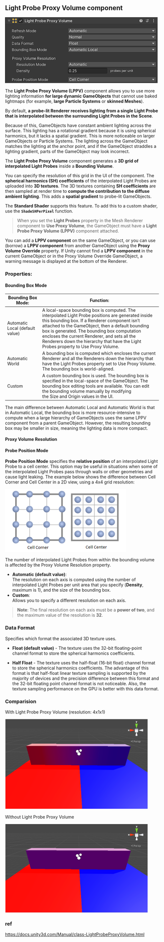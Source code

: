 ## Light Probe Proxy Volume component
![](../img/LPPV.png)

The **Light Probe Proxy Volume (LPPV)** component allows you to use more lighting information **for large dynamic GameObjects** that cannot use baked lightmaps (for example, **large Particle Systems** or **skinned Meshes**).

By default, **a probe-lit Renderer receives lighting from a single Light Probe that is interpolated between the surrounding Light Probes in the Scene**.

Because of this, GameObjects have constant ambient lighting across the surface. This lighting has a rotational gradient because it is using spherical harmonics, but it lacks a spatial gradient. This is more noticeable on larger GameObjects or Particle Systems. The lighting across the GameObject matches the lighting at the anchor point, and if the GameObject straddles a lighting gradient, parts of the GameObject may look incorrect.

The **Light Probe Proxy Volume** component generates a **3D grid of interpolated Light Probes** inside a **Bounding Volume**. 

You can specify the resolution of this grid in the UI of the component. The **spherical harmonics (SH) coefficients** of the interpolated Light Probes are uploaded into **3D textures**. The 3D textures containing **SH coefficients** are then sampled at render time to **compute the contribution to the diffuse ambient lighting**. This adds a **spatial gradient** to probe-lit GameObjects.


The **Standard Shader** supports this feature. To add this to a custom shader, use the **`ShadeSHPerPixel`** function.


 > When you set the **Light Probes** property in the Mesh Renderer component to **Use Proxy Volume**, the GameObject must have a **Light Probe Proxy Volume (LPPV)** component attached.

You can add a **LPPV component** on the same GameObject, or you can use (borrow) a **LPPV component** from another GameObject using the **Proxy Volume Override** property. If Unity cannot find a **LPPV component** in the current GameObject or in the Proxy Volume Override GameObject, a warning message is displayed at the bottom of the Renderer.


### Properties:
#### Bounding Box Mode 
| Bounding Box Mode: | Function: |
| --- | --- |
| Automatic Local (default value) | A local-space bounding box is computed. The interpolated Light Probe positions are generated inside this bounding box. If a Renderer component isn’t attached to the GameObject, then a default bounding box is generated. The bounding box computation encloses the current Renderer, and sets all the Renderers down the hierarchy that have the Light Probes property to Use Proxy Volume. |
| Automatic World | A bounding box is computed which encloses the current Renderer and all the Renderers down the hierarchy that have the Light Probes property set to Use Proxy Volume. The bounding box is world-aligned. |
| Custom | A custom bounding box is used. The bounding box is specified in the local-space of the GameObject. The bounding box editing tools are available. You can edit the bounding volume manually by modifying the Size and Origin values in the UI. |

The main difference between Automatic Local and Automatic World is that in Automatic Local, the bounding box is more resource-intensive to compute when a large hierarchy of GameObjects uses the same LPPV component from a parent GameObject. However, the resulting bounding box may be smaller in size, meaning the lighting data is more compact.


#### Proxy Volume Resolution
#### Probe Position Mode 
**Probe Position Mode** specifies the **relative position** of an interpolated Light Probe to a cell center. This option may be useful in situations when some of the interpolated Light Probes pass through walls or other geometries and cause light leaking. The example below shows the difference between Cell Corner and Cell Center in a 2D view, using a 4x4 grid resolution:

![](../img/LightProbeProxyVolumeWindow4.png)

The number of interpolated Light Probes from within the bounding volume is affected by the Proxy Volume Resolution property.
- **Automatic (default value)**: \
  The resolution on each axis is computed using the number of interpolated Light Probes per unit area that you specify (**Density**, maximum is 1), and the size of the bounding box. 
- **Custom**: \
  Allows you to specify a different resolution on each axis.
  
> **Note**: The final resolution on each axis must be a **power of two**, and the maximum value of the resolution is **32**.

### Data Format 
Specifies which format the associated 3D texture uses.

- **Float (default value)** - The texture uses the 32-bit floating-point channel format to store the spherical harmonics coefficients.

- **Half Float** - The texture uses the half-float (16-bit float) channel format to store the spherical harmonics coefficients. The advantage of this format is that half-float linear texture sampling is supported by the majority of devices and the precision difference between this format and the 32-bit floating point channel format is not noticeable. Also, the texture sampling performance on the GPU is better with this data format.


### Comparision
With Light Probe Proxy Volume (resolution: 4x1x1)

![](../img/LightProbeProxyVolumeExample1.png)

Without Light Probe Proxy Volume

![](../img/LightProbeProxyVolumeExample2.png)





### ref 
https://docs.unity3d.com/Manual/class-LightProbeProxyVolume.html






